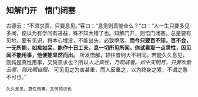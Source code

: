 ## 知解门开　悟门闭塞

古德云：“不须求真，只要息见。”客曰：“息见则真能全么？”曰：“人一生只要多见多闻，便以为有学问有进益，殊不知大错了也。知解门开，则悟门闭塞。总是要有见地，要有见识，将本心埋没，不能出头，必致堕落。__而今只要百不知，百不会，一无所能，如痴如呆，能作十日工夫，息一切所见所闻。你试看那一点灵性，因见闻不能用事，他便能显然而出。__ 所发悟解，较往昔则大不相同。若能久久息见，则纯是真性用事，又何须求也？所以*人之真性，乃现成者。如中天明月，只要吹散云雾，则光明自照。* 可见见之为害甚重，而人反重之，以为终身之累，不谓之愚不可也。”

```yang
久久息见，真性用事，又何须求也
```
